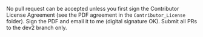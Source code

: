 No pull request can be accepted unless you first sign the Contributor License Agreement (see the PDF agreement in the `Contributor_License` folder). Sign the PDF and email it to me (digital signature OK).  Submit all PRs to the dev2 branch only.
